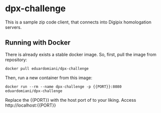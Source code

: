 # dpx-challenge

This is a sample zip code client, that connects into Digipix homologation servers. 

## Running with Docker

There is already exists a stable docker image. So, first, pull the image from repository:

```
docker pull eduardomiani/dpx-challenge
```

Then, run a new container from this image:

```
docker run --rm --name dpx-challenge -p {{PORT}}:8080 eduardomiani/dpx-challenge
```
Replace the {{PORT}} with the host port of to your liking.
Access http://localhost:{{PORT}}

